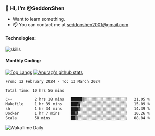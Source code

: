 ### 👋 Hi, I’m @SeddonShen
- Want to learn something.
- 📫 You can contact me at seddonshen2001@gmail.com

#### Technologies:

![skills](https://skillicons.dev/icons?i=scala,js,html,css,bootstrap,jquery,c,cpp,cloudflare,django,docker,flask,git,github,githubactions,linux,latex,mysql,nodejs,ps,php,pr,py,raspberrypi,redis,unreal,v,vscode,vue,bash)

#### Monthly Coding:
[![Top Langs](https://github-readme-stats.vercel.app/api/top-langs?username=seddonshen&show_icons=true&locale=en&layout=compact&hide=html&langs_count=8)](https://github.com/SeddonShen/)
[![Anurag's github stats](https://github-readme-stats.vercel.app/api?username=SeddonShen&count_private=true&show_icons=true)](https://github.com/anuraghazra/github-readme-stats)
<!--START_SECTION:waka-->

```txt
From: 12 February 2024 - To: 13 March 2024

Total Time: 10 hrs 56 mins

C++          2 hrs 18 mins   █████▒░░░░░░░░░░░░░░░░░░░   21.05 %
Makefile     1 hr 39 mins    ███▓░░░░░░░░░░░░░░░░░░░░░   15.09 %
sh           1 hr 34 mins    ███▓░░░░░░░░░░░░░░░░░░░░░   14.39 %
Docker       1 hr 7 mins     ██▓░░░░░░░░░░░░░░░░░░░░░░   10.26 %
Scala        58 mins         ██▒░░░░░░░░░░░░░░░░░░░░░░   08.84 %
```

<!--END_SECTION:waka-->

![WakaTime Daily](https://wakatime.com/share/@seddon2001/61a7e342-5f12-4fea-bf92-1fac161e97d6.svg)
<!---
SeddonShen/SeddonShen is a ✨ special ✨ repository because its `README.md` (this file) appears on your GitHub profile.
You can click the Preview link to take a look at your changes.
--->
